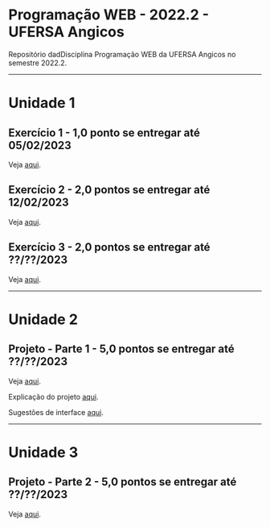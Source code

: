 # Programação WEB - 2022.2 - UFERSA Angicos
Repositório dadDisciplina Programação WEB da UFERSA Angicos no semestre 2022.2.

---

# Unidade 1

## Exercício 1 - 1,0 ponto se entregar até 05/02/2023
Veja [aqui](u1_exercicio1/).

## Exercício 2 - 2,0 pontos se entregar até 12/02/2023
Veja [aqui](u1_exercicio2/).

## Exercício 3 - 2,0 pontos se entregar até ??/??/2023
Veja [aqui](#).

---

# Unidade 2
## Projeto - Parte 1 - 5,0 pontos se entregar até ??/??/2023
Veja [aqui](#).

Explicação do projeto [aqui](#).

Sugestões de interface [aqui](#).

---

# Unidade 3
## Projeto - Parte 2 - 5,0 pontos se entregar até ??/??/2023
Veja [aqui](#).

